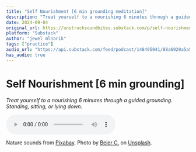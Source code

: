 ```yaml
---
title: "Self Nourishment [6 min grounding meditation]"
description: "Treat yourself to a nourishing 6 minutes through a guided grounding. Standing, sitting, or lying down."
date: 2024-09-04
original_url: https://unstrucksoundbites.substack.com/p/self-nourishment-6-min-grounding
platform: "Substack"
author: "jewel mlnarik"
tags: ["practice"]
audio_url: "https://api.substack.com/feed/podcast/148495041/88a6920a5a5dd995da6450bbd826c1aa.mp3"
has_audio: true
---
```


# Self Nourishment [6 min grounding]
*Treat yourself to a nourishing 6 minutes through a guided grounding. Standing, sitting, or lying down.*

<audio controls="controls">
  <source type="audio/mp3" src="https://api.substack.com/feed/podcast/148495041/88a6920a5a5dd995da6450bbd826c1aa.mp3"></source>
  <p>https://api.substack.com/feed/podcast/148495041/88a6920a5a5dd995da6450bbd826c1aa.mp3</p>
</audio>

Nature sounds from [Pixabay](https://pixabay.com/sound-effects/). Photo by [Beier C.](https://unsplash.com/@bchen22?utm_content=creditCopyText&utm_medium=referral&utm_source=unsplash) on [Unsplash](https://unsplash.com/photos/a-tree-with-many-branches--Ao0aNqiquc).

